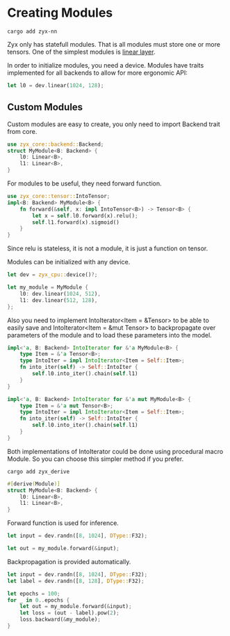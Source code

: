 # Creating Modules

```shell
cargo add zyx-nn
```

Zyx only has statefull modules. That is all modules must store one or more tensors. One of the simplest modules
is [linear layer](https://docs.rs/zyx-nn/latest/zyx-nn/struct.Linear.html).

In order to initialize modules, you need a device. Modules have traits implemented for all backends to allow for more ergonomic API:
```rust
let l0 = dev.linear(1024, 128);
```

## Custom Modules

Custom modules are easy to create, you only need to import Backend trait from core.
```rust
use zyx_core::backend::Backend;
struct MyModule<B: Backend> {
    l0: Linear<B>,
    l1: Linear<B>,
}
```

For modules to be useful, they need forward function.
```rust
use zyx_core::tensor::IntoTensor;
impl<B: Backend> MyModule<B> {
    fn forward(&self, x: impl IntoTensor<B>) -> Tensor<B> {
        let x = self.l0.forward(x).relu();
        self.l1.forward(x).sigmoid()
    }
}
```
Since relu is stateless, it is not a module, it is just a function on tensor.

Modules can be initialized with any device.
```rust
let dev = zyx_cpu::device()?;

let my_module = MyModule {
    l0: dev.linear(1024, 512),
    l1: dev.linear(512, 128),
};
```

Also you need to implement IntoIterator<Item = &Tensor> to be able to easily save and IntoIterator<Item = &mut Tensor>
to backpropagate over parameters of the module and to load these parameters into the model.
```rust
impl<'a, B: Backend> IntoIterator for &'a MyModule<B> {
    type Item = &'a Tensor<B>;
    type IntoIter = impl IntoIterator<Item = Self::Item>;
    fn into_iter(self) -> Self::IntoIter {
        self.l0.into_iter().chain(self.l1)
    }
}

impl<'a, B: Backend> IntoIterator for &'a mut MyModule<B> {
    type Item = &'a mut Tensor<B>;
    type IntoIter = impl IntoIterator<Item = Self::Item>;
    fn into_iter(self) -> Self::IntoIter {
        self.l0.into_iter().chain(self.l1)
    }
}
```

Both implementations of IntoIterator could be done using procedural macro Module.
So you can choose this simpler method if you prefer.
```shell
cargo add zyx_derive
```
```rust
#[derive(Module)]
struct MyModule<B: Backend> {
    l0: Linear<B>,
    l1: Linear<B>,
}
```

Forward function is used for inference.
```rust
let input = dev.randn([8, 1024], DType::F32);

let out = my_module.forward(&input);
```

Backpropagation is provided automatically.
```rust
let input = dev.randn([8, 1024], DType::F32);
let label = dev.randn([8, 128], DType::F32);

let epochs = 100;
for _ in 0..epochs {
    let out = my_module.forward(&input);
    let loss = (out - label).pow(2);
    loss.backward(&my_module);
}
```
